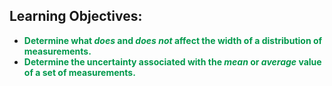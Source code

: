 ## Learning Objectives:
* <b><span style="color:rgba(0, 153, 76, 1);">Determine what *does* and *does not* affect the width of a distribution of measurements.</span></b>
* <b><span style="color:rgba(0, 153, 76, 1);">Determine the uncertainty associated with the *mean* or *average* value of a set of measurements.</span></b> 
